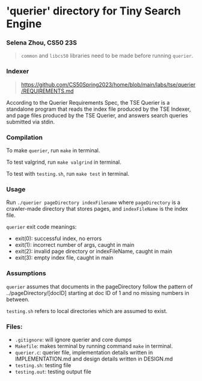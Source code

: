 # 'querier' directory for Tiny Search Engine

### Selena Zhou, CS50 23S

> `common` and `libcs50` libraries need to be made before running `querier`.

### Indexer
> https://github.com/CS50Spring2023/home/blob/main/labs/tse/querier/REQUIREMENTS.md

According to the Querier Requirements Spec, the TSE Querier is a standalone program that reads the index file produced by the TSE Indexer, and page files produced by the TSE Querier, and answers search queries submitted via stdin.

### Compilation
To make `querier`, run `make` in terminal.

To test valgrind, run `make valgrind` in terminal.

To test with `testing.sh`, run `make test` in terminal.

### Usage
Run `./querier pageDirectory indexFilename` where `pageDirectory` is a crawler-made directory that stores pages, and `indexFileName` is the index file.

`querier` exit code meanings:
* exit(0): successful index, no errors
* exit(1): incorrect number of args, caught in main
* exit(2): invalid page directory or indexFileName, caught in main
* exit(3): empty index file, caught in main

### Assumptions
`querier` assumes that documents in the pageDirectory follow the pattern of ../pageDirectory/\[docID] starting at doc ID of 1 and no missing numbers in between.

`testing.sh` refers to local directories which are assumed to exist.

### Files:
* `.gitignore`: will ignore querier and core dumps
* `Makefile`: makes terminal by running command `make` in terminal.
* `querier.c`: querier file, implementation details written in IMPLEMENTATION.md and design details written in DESIGN.md
* `testing.sh`: testing file
* `testing.out`: testing output file
